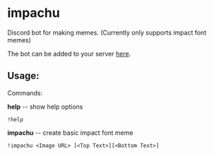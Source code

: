 # impachu
Discord bot for making memes. (Currently only supports impact font memes)

The bot can be added to your server [here](https://discord.com/api/oauth2/authorize?client_id=794697319659732992&permissions=0&scope=bot).

## Usage:

Commands:

  **help** -- show help options
  
   `!help`
     
  **impachu** -- create basic impact font meme
  
   `!impachu <Image URL> [<Top Text>][<Bottom Text>]`
